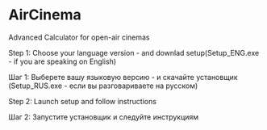# AirCinema
Advanced Calculator for open-air cinemas

Step 1: 
Choose your language version - and downlad setup(Setup_ENG.exe - if you are speaking on English)

Шаг 1:
Выберете вашу языковую версию - и скачайте установщик (Setup_RUS.exe - если вы разговариваете на русском)

Step 2:
Launch setup and follow instructions

Шаг 2:
Запустите установщик и следуйте инструкциям 
